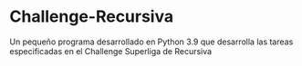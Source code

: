 # Challenge-Recursiva
Un pequeño programa desarrollado en Python 3.9 que desarrolla las tareas especificadas en el Challenge Superliga de Recursiva
